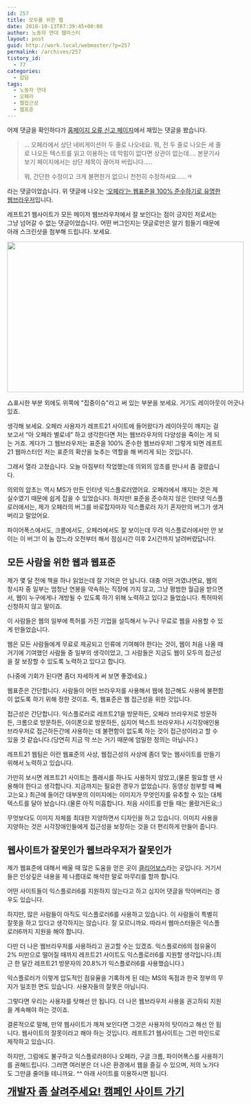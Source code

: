 ```yaml
---
id: 257
title: 모두를 위한 웹
date: 2010-10-13T07:39:45+00:00
author: 노동자 연대 웹마스터
layout: post
guid: http://work.local/webmaster/?p=257
permalink: /archives/257
tistory_id:
  - 77
categories:
  - 잡담
tags:
  - 노동자 연대
  - 오페라
  - 웹접근성
  - 웹표준
---
```

어제 댓글을 확인하다가 <a href="/10" target="_blank" class="broken_link">홈페이지 오류 신고 페이지</a>에서 재밌는 댓글을 봤습니다. 

> &#8230; 오페라에서 상단 네비게이션이 두 줄로 나오네요. 뭐, 전 두 줄로 나오든 세 줄로 나오든 텍스트를 읽고 이용하는 데 막힘이 없다면 상관이 없는데&#8230;. 본문기사 보기 페이지에서는 상단 제목이 끊어져 버립니다&#8230;..
> 
> 뭐, 간단한 수정이고 크게 불편한거 없으니 천천히 수정하셔요&#8230;&#8230;ㅋ

라는 댓글이었습니다. 위 댓글에 나오는 <a href="http://www.opera.com/" target="_blank">&#8216;오페라&#8217;는 웹표준을 100% 준수하기로 유명한 웹브라우저</a>입니다.

레프트21 웹사이트가 모든 메이저 웹브라우저에서 잘 보인다는 점이 긍지인 저로서는 그냥 넘어갈 수 없는 댓글이었습니다. 어떤 버그인지는 댓글로만은 알기 힘들기 때문에 아래 스크린샷을 첨부해 드립니다. 보세요.

<div style="width: 560px" class="wp-caption aligncenter">
  <img src="http://work.local/webmaster/wp-content/uploads/1/cfile24.uf.1721C44E4D0847862861F8.png" width="550" height="350" alt="" />
  
  <p class="wp-caption-text">
    △표시한 부분 외에도 위쪽에 "집중이슈"라고 써 있는 부분을 보세요. 거기도 레이아웃이 어긋나 있죠.
  </p>
</div>

생각해 보세요. 오페라 사용자가 레프트21 사이트에 들어왔다가 레이아웃이 깨지는 걸 보고서 &#8220;아 오페라 별로네&#8221; 하고 생각한다면 저는 웹브라우저의 다양성을 죽이는 게 되는 거죠. 게다가 그 웹브라우저는 표준을 100% 준수한 웹브라우저! 그렇게 되면 레프트21 웹마스터인 저는 표준의 확산을 늦추는 역할을 해 버리게 되는 것입니다.

그래서 열라 고쳤습니다. 오늘 아침부터 작업했는데 의외의 암초를 만나서 좀 걸렸습니다.

의외의 암초는 역시 MS가 만든 인터넷 익스플로러였어요. 오페라에서 깨지는 것은 제 실수였기 때문에 쉽게 잡을 수 있었습니다. 하지만! 표준을 준수하지 않은 인터넷 익스플로러에서는, 제가 오페라의 버그를 바로잡자마자 익스플로러 자기 혼자만의 버그가 생겨버리고 말았어요.

파이어폭스에서도, 크롬에서도, 오페라에서도 잘 보이는데 무려 익스플로러에서만 안 보이는 이 버그! 이 놈 잡느라 오전부터 해서 점심시간 이후 2시간까지 날려버렸답니다.

## 모든 사람을 위한 웹과 웹표준

제가 몇 달 전에 책을 하나 읽었는데 잘 기억은 안 납니다. 대충 어떤 거였냐면요, 웹의 창시자 중 일부는 엄청난 연봉을 약속하는 직장에 가지 않고, 그냥 평범한 월급을 받으면서, 웹이 누구에게나 개방될 수 있도록 하기 위해 노력하고 있다고 들었습니다. 특허따위 신청하지 않고 말이죠.

이 사람들은 웹의 일부에 특허를 가진 기업을 설득해서 누구나 무료로 웹을 사용할 수 있게 만들었습니다.

웹은 모든 사람들에게 무료로 제공되고 인류에 기여해야 한다는 것이, 웹이 처음 나올 때 거기에 기여했던 사람들 중 일부의 생각이었고, 그 사람들은 지금도 웹이 모두의 접근성을 잘 보장할 수 있도록 노력하고 있다고 합니다.

(나중에 기회가 된다면 좀더 자세하게 써 보면 좋겠네요.)

웹표준은 간단합니다. 사람들이 어떤 브라우저를 사용해서 웹에 접근해도 사용에 불편함이 없도록 하기 위해 정한 것이죠. 즉, 웹표준은 웹 접근성을 위한 것입니다.

접근성은 간단합니다. 익스플로러로 레프트21을 방문하든, 오페라 브라우저로 방문하든, 크롬으로 방문하든, 아이폰으로 방문하든, 심지어 텍스트 브라우저나 시각장애인용 브라우저로 접근하든간에 사용하는 데 불편함이 없도록 하는 것이 접근성이라고 할 수 있을 것 같습니다.(당연히 지금 막 쓰는 거기 때문에 엄밀한 정의는 아닙니다.)

레프트21 웹팀은 이런 웹표준의 사상, 웹접근성의 사상에 좀더 맞는 웹사이트를 만들기 위해서 노력하고 있습니다.

가만히 보시면 레프트21 사이트는 플래시를 하나도 사용하지 않았고,(물론 필요할 땐 사용해야 한다고 생각합니다. 지금까지는 필요한 경우가 없었습니다. 동영상 첨부할 때 빼고는요.) 최근에 들어간 대부분의 이미지에는 이미지가 무엇인지를 유추할 수 있는 대체 텍스트를 달아 놨습니다.(물론 아직 미흡합니다. 처음 사이트를 만들 때는 몰랐거든요;;)

무엇보다도 이미지 자체를 최대한 지양하면서 디자인을 하고 있습니다. 이미지 사용을 지양하는 것은 시각장애인들에게 접근성을 보장하는 것을 더 편리하게 만들어 줍니다.

## 웹사이트가 잘못인가 웹브라우저가 잘못인가

제가 웹표준에 대해서 배울 때 많은 도움을 얻은 곳이 <a href="http://www.clearboth.org/" target="_blank">클리어보스</a>라는 곳입니다. 거기서 들은 인상깊은 내용을 제 나름대로 해석한 말로 마무리를 할까 합니다.

어떤 사이트들이 익스플로러6를 지원하지 않는다고 하고 심지어 댓글을 막아버리는 경우도 있습니다. 

하지만, 많은 사람들이 아직도 익스플로러6를 사용하고 있습니다. 이 사람들이 특별히 잘못을 하고 있다고 생각하지는 않습니다. 잘 모르니까요. 따라서 웹마스터들은 익스플로러6까지 지원을 해야 합니다. 

다만 더 나은 웹브라우저를 사용하라고 권고할 수는 있겠죠. 익스플로러6의 점유율이 2% 미만으로 떨어질 때까지 레프트21 사이트도 익스플로러6를 지원할 생각입니다.(최근 한 달간 레프트21 방문자의 20.8%가 익스플로러6를 사용했습니다.)

익스플로러가 이렇게 압도적인 점유율을 기록하게 된 데는 MS의 독점과 한국 정부의 무지가 일조한 면도 있습니다. 사용자들의 잘못은 아닙니다.

그렇다면 우리는 사용자를 탓해선 안 됩니다. 더 나은 웹브라우저 사용을 권고하되 지원을 계속해야 하는 것이죠.

결론적으로 말해, 만약 웹사이트가 깨져 보인다면 그것은 사용자의 탓이라고 해선 안 됩니다. 웹사이트의 잘못이라고 해야 하는 것입니다. 레프트21 웹사이트는 그런 마인드로 제작하고 있습니다.

하지만, 그럼에도 불구하고 익스플로러8이나 오페라, 구글 크롬, 파이어폭스를 사용하기를 권해드립니다. 그러면 여러분은 더 나은 환경에서 웹을 즐길 수 있으며, 저의 노가다도 그만큼 줄어들 테니까요. ^^ 아래 사이트를 이용하시면 됩니다.

<p style="text-align: center;">
  <meta http-equiv="content-type" content="text/html; charset=utf-8" />
  
  <a href="http://resistan.com/savethedeveloper/" target="_blank"><b><font class="Apple-style-span" size="5">개발자 좀 살려주세요! 캠페인 사이트 가기</font></b></a>
</p>